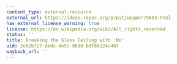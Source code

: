 ```yaml
---
content_type: external-resource
external_url: https://ideas.repec.org/p/pit/wpaper/5663.html
has_external_license_warning: true
license: https://en.wikipedia.org/wiki/All_rights_reserved
status: ''
title: Breaking the Glass Ceiling with 'No'
uid: 2c62b727-dedc-4e5c-8630-bdf66124c407
wayback_url: ''
---
```

